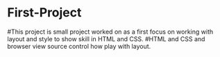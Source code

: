 # First-Project
#This project is small project worked on as a first focus on working with layout and style to show skill in HTML and CSS. 
#HTML and CSS and browser view source control how play with layout.
